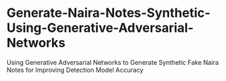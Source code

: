 # Generate-Naira-Notes-Synthetic-Using-Generative-Adversarial-Networks
Using Generative Adversarial Networks to Generate Synthetic Fake Naira Notes for Improving Detection Model Accuracy
